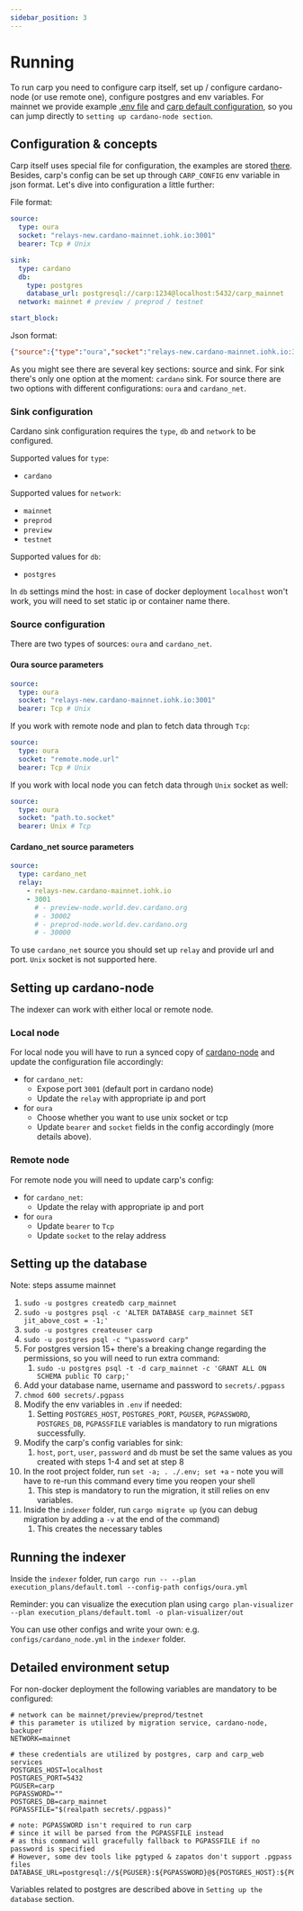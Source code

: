 ```yaml
---
sidebar_position: 3
---
```


# Running

To run carp you need to configure carp itself, set up / configure cardano-node (or use remote one), configure postgres and env variables. For mainnet we provide example [.env file](https://github.com/dcSpark/carp/blob/main/.env) and [carp default configuration](https://github.com/dcSpark/carp/blob/main/indexer/configs/default.yml), so you can jump directly to `setting up cardano-node section`.

## Configuration & concepts

Carp itself uses special file for configuration, the examples are stored [there](https://github.com/dcSpark/carp/blob/main/indexer/configs/). Besides, carp's config can be set up through `CARP_CONFIG` env variable in json format. Let's dive into configuration a little further:

File format:
```yaml
source:
  type: oura
  socket: "relays-new.cardano-mainnet.iohk.io:3001"
  bearer: Tcp # Unix

sink:
  type: cardano
  db:
    type: postgres
    database_url: postgresql://carp:1234@localhost:5432/carp_mainnet
  network: mainnet # preview / preprod / testnet

start_block:
```

Json format:
```json
{"source":{"type":"oura","socket":"relays-new.cardano-mainnet.iohk.io:3001","bearer":"Tcp"},"sink":{"type":"cardano","db":{"type": "postgres","database_url":"postgresql://carp:1234@localhost:5432/carp_mainnet"},"network":"mainnet"},"start_block":null}
```

As you might see there are several key sections: source and sink. For sink there's only one option at the moment: `cardano` sink. For source there are two options with different configurations: `oura` and `cardano_net`.

### Sink configuration

Cardano sink configuration requires the `type`, `db` and `network` to be configured. 

Supported values for `type`:
* `cardano`

Supported values for `network`:
* `mainnet`
* `preprod`
* `preview`
* `testnet`

Supported values for `db`:
* `postgres`

In `db` settings mind the host: in case of docker deployment `localhost` won't work, you will need to set static ip or container name there.

### Source configuration

There are two types of sources: `oura` and `cardano_net`.

#### Oura source parameters
```yaml
source:
  type: oura
  socket: "relays-new.cardano-mainnet.iohk.io:3001"
  bearer: Tcp # Unix
```

If you work with remote node and plan to fetch data through `Tcp`:
```yaml
source:
  type: oura
  socket: "remote.node.url"
  bearer: Tcp # Unix
```

If you work with local node you can fetch data through `Unix` socket as well:
```yaml
source:
  type: oura
  socket: "path.to.socket"
  bearer: Unix # Tcp
```

#### Cardano_net source parameters
```yaml
source:
  type: cardano_net
  relay: 
    - relays-new.cardano-mainnet.iohk.io
    - 3001
      # - preview-node.world.dev.cardano.org
      # - 30002
      # - preprod-node.world.dev.cardano.org
      # - 30000
```

To use `cardano_net` source you should set up `relay` and provide url and port. `Unix` socket is not supported here.

## Setting up cardano-node

The indexer can work with either local or remote node. 

### Local node

For local node you will have to run a synced copy of [cardano-node](https://github.com/input-output-hk/cardano-node/) and update the configuration file accordingly:
* for `cardano_net`:
  * Expose port `3001` (default port in cardano node)
  * Update the `relay` with appropriate ip and port 
* for `oura`
  * Choose whether you want to use unix socket or tcp
  * Update `bearer` and `socket` fields in the config accordingly (more details above).

### Remote node

For remote node you will need to update carp's config:
* for `cardano_net`:
    * Update the relay with appropriate ip and port
* for `oura`
    * Update `bearer` to `Tcp`
    * Update `socket` to the relay address

## Setting up the database

Note: steps assume mainnet

1. `sudo -u postgres createdb carp_mainnet`
2. `sudo -u postgres psql -c 'ALTER DATABASE carp_mainnet SET jit_above_cost = -1;'`
3. `sudo -u postgres createuser carp`
4. `sudo -u postgres psql -c "\password carp"`
5. For postgres version 15+ there's a breaking change regarding the permissions, so you will need to run extra command:
   1. `sudo -u postgres psql -t -d carp_mainnet -c 'GRANT ALL ON SCHEMA public TO carp;'`
6. Add your database name, username and password to `secrets/.pgpass`
7. `chmod 600 secrets/.pgpass`
8. Modify the env variables in `.env` if needed:
   1. Setting `POSTGRES_HOST`, `POSTGRES_PORT`, `PGUSER`, `PGPASSWORD`, `POSTGRES_DB`, `PGPASSFILE` variables is mandatory to run migrations successfully.
9. Modify the carp's config variables for sink:
   1. `host`, `port`, `user`, `password` and `db` must be set the same values as you created with steps 1-4 and set at step 8
10. In the root project folder, run `set -a; . ./.env; set +a` - note you will have to re-run this command every time you reopen your shell
    1. This step is mandatory to run the migration, it still relies on env variables.
11. Inside the `indexer` folder, run `cargo migrate up` (you can debug migration by adding a `-v` at the end of the command)
    1. This creates the necessary tables

## Running the indexer

Inside the `indexer` folder, run `cargo run -- --plan execution_plans/default.toml --config-path configs/oura.yml`

Reminder: you can visualize the execution plan using `cargo plan-visualizer --plan execution_plans/default.toml -o plan-visualizer/out`

You can use other configs and write your own: e.g. `configs/cardano_node.yml` in the `indexer` folder.

## Detailed environment setup

For non-docker deployment the following variables are mandatory to be configured:

```dotenv
# network can be mainnet/preview/preprod/testnet
# this parameter is utilized by migration service, cardano-node, backuper
NETWORK=mainnet

# these credentials are utilized by postgres, carp and carp_web services
POSTGRES_HOST=localhost
POSTGRES_PORT=5432
PGUSER=carp
PGPASSWORD=""
POSTGRES_DB=carp_mainnet
PGPASSFILE="$(realpath secrets/.pgpass)"

# note: PGPASSWORD isn't required to run carp
# since it will be parsed from the PGPASSFILE instead
# as this command will gracefully fallback to PGPASSFILE if no password is specified
# However, some dev tools like pgtyped & zapatos don't support .pgpass files
DATABASE_URL=postgresql://${PGUSER}:${PGPASSWORD}@${POSTGRES_HOST}:${POSTGRES_PORT}/${POSTGRES_DB}
```

Variables related to postgres are described above in `Setting up the database` section.
